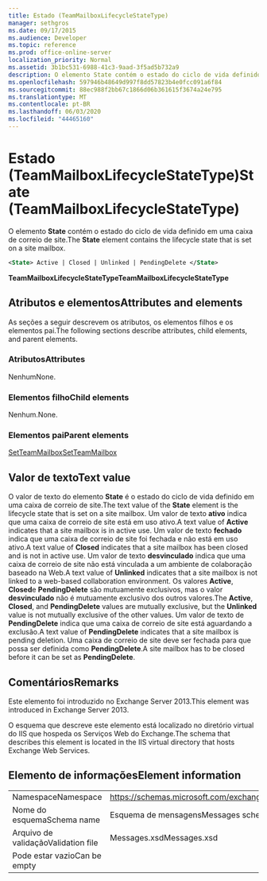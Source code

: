 ```yaml
---
title: Estado (TeamMailboxLifecycleStateType)
manager: sethgros
ms.date: 09/17/2015
ms.audience: Developer
ms.topic: reference
ms.prod: office-online-server
localization_priority: Normal
ms.assetid: 3b1bc531-6988-41c3-9aad-3f5ad5b732a9
description: O elemento State contém o estado do ciclo de vida definido em uma caixa de correio de site.
ms.openlocfilehash: 597946b48649d997f8dd57823b4e0fcc091a6f84
ms.sourcegitcommit: 88ec988f2bb67c1866d06b361615f3674a24e795
ms.translationtype: MT
ms.contentlocale: pt-BR
ms.lasthandoff: 06/03/2020
ms.locfileid: "44465160"
---
```

# <a name="state-teammailboxlifecyclestatetype"></a><span data-ttu-id="19832-103">Estado (TeamMailboxLifecycleStateType)</span><span class="sxs-lookup"><span data-stu-id="19832-103">State (TeamMailboxLifecycleStateType)</span></span>

<span data-ttu-id="19832-104">O elemento **State** contém o estado do ciclo de vida definido em uma caixa de correio de site.</span><span class="sxs-lookup"><span data-stu-id="19832-104">The **State** element contains the lifecycle state that is set on a site mailbox.</span></span> 
  
```XML
<State> Active | Closed | Unlinked | PendingDelete </State>
```

<span data-ttu-id="19832-105">**TeamMailboxLifecycleStateType**</span><span class="sxs-lookup"><span data-stu-id="19832-105">**TeamMailboxLifecycleStateType**</span></span>

## <a name="attributes-and-elements"></a><span data-ttu-id="19832-106">Atributos e elementos</span><span class="sxs-lookup"><span data-stu-id="19832-106">Attributes and elements</span></span>

<span data-ttu-id="19832-107">As seções a seguir descrevem os atributos, os elementos filhos e os elementos pai.</span><span class="sxs-lookup"><span data-stu-id="19832-107">The following sections describe attributes, child elements, and parent elements.</span></span>
  
### <a name="attributes"></a><span data-ttu-id="19832-108">Atributos</span><span class="sxs-lookup"><span data-stu-id="19832-108">Attributes</span></span>

<span data-ttu-id="19832-109">Nenhum</span><span class="sxs-lookup"><span data-stu-id="19832-109">None.</span></span>
  
### <a name="child-elements"></a><span data-ttu-id="19832-110">Elementos filho</span><span class="sxs-lookup"><span data-stu-id="19832-110">Child elements</span></span>

<span data-ttu-id="19832-111">Nenhum.</span><span class="sxs-lookup"><span data-stu-id="19832-111">None.</span></span>
  
### <a name="parent-elements"></a><span data-ttu-id="19832-112">Elementos pai</span><span class="sxs-lookup"><span data-stu-id="19832-112">Parent elements</span></span>

[<span data-ttu-id="19832-113">SetTeamMailbox</span><span class="sxs-lookup"><span data-stu-id="19832-113">SetTeamMailbox</span></span>](setteammailbox.md)
  
## <a name="text-value"></a><span data-ttu-id="19832-114">Valor de texto</span><span class="sxs-lookup"><span data-stu-id="19832-114">Text value</span></span>

<span data-ttu-id="19832-115">O valor de texto do elemento **State** é o estado do ciclo de vida definido em uma caixa de correio de site.</span><span class="sxs-lookup"><span data-stu-id="19832-115">The text value of the **State** element is the lifecycle state that is set on a site mailbox.</span></span> <span data-ttu-id="19832-116">Um valor de texto **ativo** indica que uma caixa de correio de site está em uso ativo.</span><span class="sxs-lookup"><span data-stu-id="19832-116">A text value of **Active** indicates that a site mailbox is in active use.</span></span> <span data-ttu-id="19832-117">Um valor de texto **fechado** indica que uma caixa de correio de site foi fechada e não está em uso ativo.</span><span class="sxs-lookup"><span data-stu-id="19832-117">A text value of **Closed** indicates that a site mailbox has been closed and is not in active use.</span></span> <span data-ttu-id="19832-118">Um valor de texto **desvinculado** indica que uma caixa de correio de site não está vinculada a um ambiente de colaboração baseado na Web.</span><span class="sxs-lookup"><span data-stu-id="19832-118">A text value of **Unlinked** indicates that a site mailbox is not linked to a web-based collaboration environment.</span></span> <span data-ttu-id="19832-119">Os valores **Active**, **Closed**e **PendingDelete** são mutuamente exclusivos, mas o valor **desvinculado** não é mutuamente exclusivo dos outros valores.</span><span class="sxs-lookup"><span data-stu-id="19832-119">The **Active**, **Closed**, and **PendingDelete** values are mutually exclusive, but the **Unlinked** value is not mutually exclusive of the other values.</span></span> <span data-ttu-id="19832-120">Um valor de texto de **PendingDelete** indica que uma caixa de correio de site está aguardando a exclusão.</span><span class="sxs-lookup"><span data-stu-id="19832-120">A text value of **PendingDelete** indicates that a site mailbox is pending deletion.</span></span> <span data-ttu-id="19832-121">Uma caixa de correio de site deve ser fechada para que possa ser definida como **PendingDelete**.</span><span class="sxs-lookup"><span data-stu-id="19832-121">A site mailbox has to be closed before it can be set as **PendingDelete**.</span></span>
  
## <a name="remarks"></a><span data-ttu-id="19832-122">Comentários</span><span class="sxs-lookup"><span data-stu-id="19832-122">Remarks</span></span>

<span data-ttu-id="19832-123">Este elemento foi introduzido no Exchange Server 2013.</span><span class="sxs-lookup"><span data-stu-id="19832-123">This element was introduced in Exchange Server 2013.</span></span>
  
<span data-ttu-id="19832-124">O esquema que descreve este elemento está localizado no diretório virtual do IIS que hospeda os Serviços Web do Exchange.</span><span class="sxs-lookup"><span data-stu-id="19832-124">The schema that describes this element is located in the IIS virtual directory that hosts Exchange Web Services.</span></span>
  
## <a name="element-information"></a><span data-ttu-id="19832-125">Elemento de informações</span><span class="sxs-lookup"><span data-stu-id="19832-125">Element information</span></span>

|||
|:-----|:-----|
|<span data-ttu-id="19832-126">Namespace</span><span class="sxs-lookup"><span data-stu-id="19832-126">Namespace</span></span>  <br/> |https://schemas.microsoft.com/exchange/services/2006/messages  <br/> |
|<span data-ttu-id="19832-127">Nome do esquema</span><span class="sxs-lookup"><span data-stu-id="19832-127">Schema name</span></span>  <br/> |<span data-ttu-id="19832-128">Esquema de mensagens</span><span class="sxs-lookup"><span data-stu-id="19832-128">Messages schema</span></span>  <br/> |
|<span data-ttu-id="19832-129">Arquivo de validação</span><span class="sxs-lookup"><span data-stu-id="19832-129">Validation file</span></span>  <br/> |<span data-ttu-id="19832-130">Messages.xsd</span><span class="sxs-lookup"><span data-stu-id="19832-130">Messages.xsd</span></span>  <br/> |
|<span data-ttu-id="19832-131">Pode estar vazio</span><span class="sxs-lookup"><span data-stu-id="19832-131">Can be empty</span></span>  <br/> ||
   

